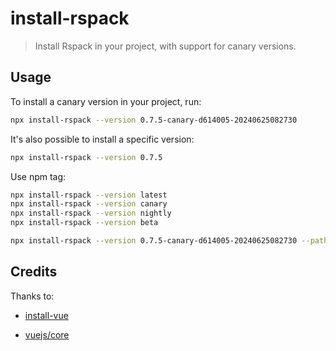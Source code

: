 # install-rspack

> Install Rspack in your project, with support for canary versions.

## Usage

To install a canary version in your project, run:

```sh
npx install-rspack --version 0.7.5-canary-d614005-20240625082730
```

It's also possible to install a specific version:

```sh
npx install-rspack --version 0.7.5
```

Use npm tag:

```sh
npx install-rspack --version latest
npx install-rspack --version canary
npx install-rspack --version nightly
npx install-rspack --version beta
```

```sh
npx install-rspack --version 0.7.5-canary-d614005-20240625082730 --path ./foo/app/package.json
```

## Credits

Thanks to:

- [install-vue](https://github.com/sodatea/install-vue)

- [vuejs/core](https://github.com/vuejs/core/pull/7860)
